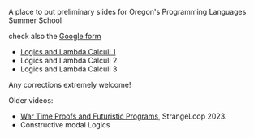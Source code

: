 A place to put preliminary slides for Oregon's Programming Languages Summer School

check also the [Google form](https://docs.google.com/forms/d/e/1FAIpQLSeIiqcDBigxNtYKZfW9rGbqYrrbsXvyPkRjaCGTCOnMqYco8A/viewform?usp=dialog)

*  [Logics and Lambda Calculi 1](https://github.com/vcvpaiva/DialecticaCategories/blob/master/OPLSS2025/OregonLecture1.pdf)
*  Logics and Lambda Calculi 2
*  Logics and Lambda Calculi 3


  Any corrections extremely welcome!

  Older videos:
  * [War Time Proofs and Futuristic Programs](), StrangeLoop 2023.
  * Constructive modal Logics
